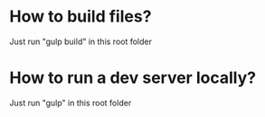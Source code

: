 # How to build files?

Just run "gulp build" in this root folder

# How to run a dev server locally?

Just run "gulp" in this root folder